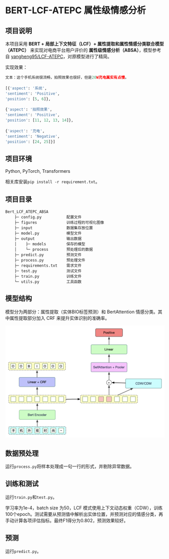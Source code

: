 # BERT-LCF-ATEPC 属性级情感分析 

## 项目说明

本项目采用 **BERT + 局部上下文特征（LCF）+ 属性提取和属性情感分类联合模型（ATEPC）** 来实现对电商平台用户评价的 **属性级情感分析（ABSA）**，模型参考自 [yangheng95/LCF-ATEPC](https://github.com/yangheng95/LCF-ATEPC)，对原模型进行了精简。

实现效果：

```python
文本：这个手机系统很流畅，拍照效果也很好，但是20W充电属实有点慢。

[{'aspect': '系统', 
'sentiment': 'Positive', 
'position': [5, 6]}, 

{'aspect': '拍照效果', 
'sentiment': 'Positive', 
'position': [11, 12, 13, 14]}, 

{'aspect': '充电', 
'sentiment': 'Negative', 
'position': [24, 25]}]
```

## 项目环境

Python, PyTorch, Transformers

相关库安装`pip install -r requirement.txt`。

## 项目目录

```
Bert_LCF_ATEPC_ABSA
    ├─ config.py           配置文件
    ├─ figures             训练过程的可视化图像
    ├─ input               数据集存放位置
    ├─ model.py            模型文件
    ├─ output              输出数据
    │    ├─ models         保存的模型
    │    └─ process        预处理后的数据
    ├─ predict.py          预测文件
    ├─ process.py          预处理文件
    ├─ requirements.txt    需求文件
    ├─ test.py             测试文件 
    ├─ train.py            训练文件
    └─ utils.py            工具函数
```

## 模型结构

模型分为两部分：属性提取（实体BIO标签预测）和 BertAttention 情感分类。其中属性提取部分加入 CRF 来提升实体识别的准确率。

![](model_structure.png)

## 数据预处理

运行`process.py`将样本处理成一句一行的形式，并剔除异常数据。

## 训练和测试

运行`train.py`和`test.py`。

学习率为1e-4，batch size 为50，LCF 模式使用上下文动态权重（CDW），训练100个epoch。测试需要从预测值中解析出实体位置，并预测对应的情感分类，再手动计算各项评估指标。最终F1得分为0.802，预测效果较好。

## 预测

运行`predict.py`。
